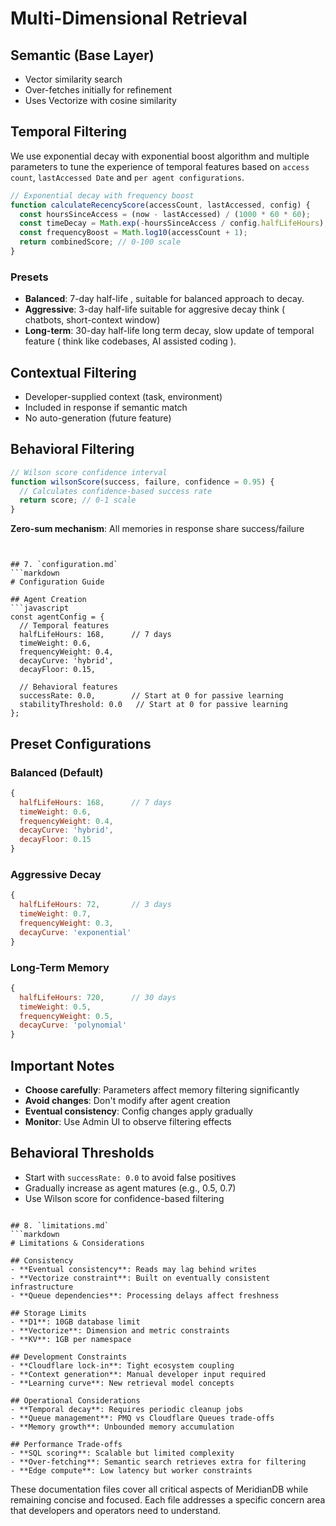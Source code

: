 

# Multi-Dimensional Retrieval

## Semantic (Base Layer)
- Vector similarity search
- Over-fetches initially for refinement
- Uses Vectorize with cosine similarity

## Temporal Filtering
We use exponential decay with exponential boost algorithm and multiple parameters to tune the experience of temporal features based on `access count`, `lastAccessed Date` and `per agent configurations`.
 
```javascript
// Exponential decay with frequency boost
function calculateRecencyScore(accessCount, lastAccessed, config) {
  const hoursSinceAccess = (now - lastAccessed) / (1000 * 60 * 60);
  const timeDecay = Math.exp(-hoursSinceAccess / config.halfLifeHours);
  const frequencyBoost = Math.log10(accessCount + 1);
  return combinedScore; // 0-100 scale
}
```

### Presets
- **Balanced**: 7-day half-life , suitable for balanced approach to decay.
- **Aggressive**: 3-day half-life  suitable for aggresive decay think ( chatbots, short-context window)
- **Long-term**: 30-day half-life long term decay, slow update of temporal feature ( think like codebases, AI assisted coding ).

## Contextual Filtering
- Developer-supplied context (task, environment)
- Included in response if semantic match
- No auto-generation (future feature)

## Behavioral Filtering
```javascript
// Wilson score confidence interval
function wilsonScore(success, failure, confidence = 0.95) {
  // Calculates confidence-based success rate
  return score; // 0-1 scale
}
```

**Zero-sum mechanism**: All memories in response share success/failure
```


## 7. `configuration.md`
```markdown
# Configuration Guide

## Agent Creation
```javascript
const agentConfig = {
  // Temporal features
  halfLifeHours: 168,      // 7 days
  timeWeight: 0.6,
  frequencyWeight: 0.4,
  decayCurve: 'hybrid',
  decayFloor: 0.15,
  
  // Behavioral features  
  successRate: 0.0,        // Start at 0 for passive learning
  stabilityThreshold: 0.0   // Start at 0 for passive learning
};
```

## Preset Configurations

### Balanced (Default)
```javascript
{
  halfLifeHours: 168,      // 7 days
  timeWeight: 0.6,
  frequencyWeight: 0.4,
  decayCurve: 'hybrid',
  decayFloor: 0.15
}
```

### Aggressive Decay
```javascript
{
  halfLifeHours: 72,       // 3 days  
  timeWeight: 0.7,
  frequencyWeight: 0.3,
  decayCurve: 'exponential'
}
```

### Long-Term Memory
```javascript
{
  halfLifeHours: 720,      // 30 days
  timeWeight: 0.5, 
  frequencyWeight: 0.5,
  decayCurve: 'polynomial'
}
```

## Important Notes
- **Choose carefully**: Parameters affect memory filtering significantly
- **Avoid changes**: Don't modify after agent creation
- **Eventual consistency**: Config changes apply gradually
- **Monitor**: Use Admin UI to observe filtering effects

## Behavioral Thresholds
- Start with `successRate: 0.0` to avoid false positives
- Gradually increase as agent matures (e.g., 0.5, 0.7)
- Use Wilson score for confidence-based filtering
```

## 8. `limitations.md`
```markdown
# Limitations & Considerations

## Consistency
- **Eventual consistency**: Reads may lag behind writes
- **Vectorize constraint**: Built on eventually consistent infrastructure
- **Queue dependencies**: Processing delays affect freshness

## Storage Limits
- **D1**: 10GB database limit
- **Vectorize**: Dimension and metric constraints
- **KV**: 1GB per namespace

## Development Constraints
- **Cloudflare lock-in**: Tight ecosystem coupling
- **Context generation**: Manual developer input required
- **Learning curve**: New retrieval model concepts

## Operational Considerations
- **Temporal decay**: Requires periodic cleanup jobs
- **Queue management**: PMQ vs Cloudflare Queues trade-offs
- **Memory growth**: Unbounded memory accumulation

## Performance Trade-offs
- **SQL scoring**: Scalable but limited complexity
- **Over-fetching**: Semantic search retrieves extra for filtering
- **Edge compute**: Low latency but worker constraints
```

These documentation files cover all critical aspects of MeridianDB while remaining concise and focused. Each file addresses a specific concern area that developers and operators need to understand.